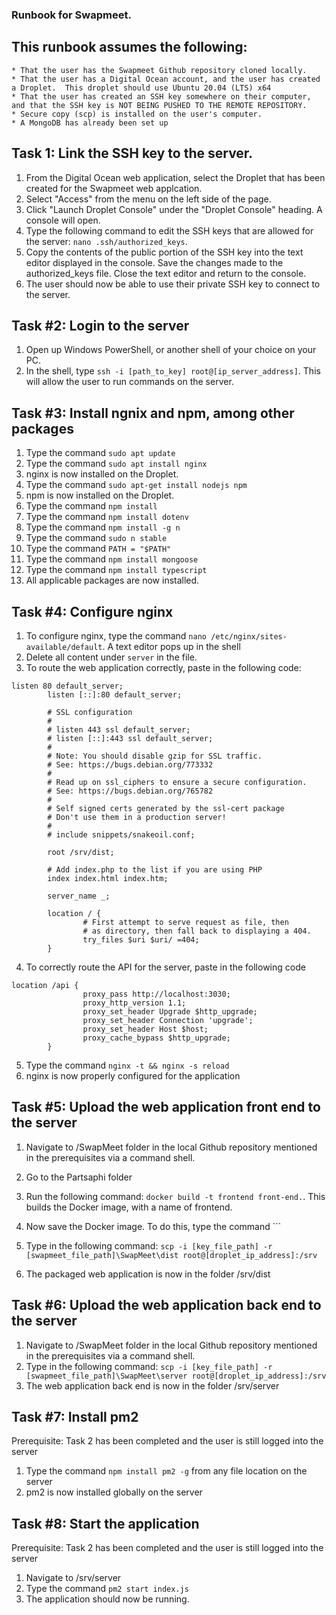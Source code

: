 ### Runbook for Swapmeet.
## This runbook assumes the following:
    * That the user has the Swapmeet Github repository cloned locally.
    * That the user has a Digital Ocean account, and the user has created a Droplet.  This droplet should use Ubuntu 20.04 (LTS) x64
    * That the user has created an SSH key somewhere on their computer, and that the SSH key is NOT BEING PUSHED TO THE REMOTE REPOSITORY.
    * Secure copy (scp) is installed on the user's computer.
    * A MongoDB has already been set up
## Task 1: Link the SSH key to the server.
1. From the Digital Ocean web application, select the Droplet that has been created for the Swapmeet web applcation.
2.  Select "Access" from the menu on the left side of the page.
3. Click "Launch Droplet Console" under the "Droplet Console" heading.  A console will open.
4. Type the following command to edit the SSH keys that are allowed for the server:
    ```nano .ssh/authorized_keys```.
5. Copy the contents of the public portion of the SSH key into the text editor displayed in the console.  Save the changes made to the authorized_keys file.  Close the text editor and return to the console.
6. The user should now be able to use their private SSH key to connect to the server.

## Task #2: Login to the server
1. Open up Windows PowerShell, or another shell of your choice on your PC.
2. In the shell, type ```ssh -i [path_to_key] root@[ip_server_address]```.  This will allow the user to run commands on the server.

## Task #3: Install ngnix and npm, among other packages
1. Type the command ``` sudo apt update ```
2. Type the command ```sudo apt install nginx```
3. nginx is now installed on the Droplet.
4. Type the command ```sudo apt-get install nodejs npm```
5. npm is now installed on the Droplet.
6. Type the command ```npm install```
7. Type the command ```npm install dotenv```
8. Type the command ```npm install -g n```
9. Type the command ```sudo n stable```
10. Type the command ```PATH = "$PATH"```
11. Type the command ```npm install mongoose```
12. Type the command ```npm install typescript```
13. All applicable packages are now installed.

## Task #4: Configure nginx
1. To configure nginx, type the command ```nano /etc/nginx/sites-available/default```.  A text editor pops up in the shell
2. Delete all content under ```server``` in the file.
3. To route the web application correctly, paste in the following code:
```
listen 80 default_server;
        listen [::]:80 default_server;

        # SSL configuration
        #
        # listen 443 ssl default_server;
        # listen [::]:443 ssl default_server;
        #
        # Note: You should disable gzip for SSL traffic.
        # See: https://bugs.debian.org/773332
        #
        # Read up on ssl_ciphers to ensure a secure configuration.
        # See: https://bugs.debian.org/765782
        #
        # Self signed certs generated by the ssl-cert package
        # Don't use them in a production server!
        #
        # include snippets/snakeoil.conf;

        root /srv/dist;

        # Add index.php to the list if you are using PHP
        index index.html index.htm;

        server_name _;

        location / {
                # First attempt to serve request as file, then
                # as directory, then fall back to displaying a 404.
                try_files $uri $uri/ =404;
        }
```
4. To correctly route the API for the server, paste in the following code
```
location /api {
                proxy_pass http://localhost:3030;
                proxy_http_version 1.1;
                proxy_set_header Upgrade $http_upgrade;
                proxy_set_header Connection 'upgrade';
                proxy_set_header Host $host;
                proxy_cache_bypass $http_upgrade;
        }
```
5. Type the command ```nginx -t && nginx -s reload```
6. nginx is now properly configured for the application

## Task #5: Upload the web application front end to the server
1. Navigate to /SwapMeet folder in the local Github repository mentioned in the prerequisites via a command shell.
2. Go to the Partsaphi folder
3. Run the following command: ```docker build -t frontend front-end.```.  This builds the Docker image, with a name of frontend.
4. Now save the Docker image.  To do this, type the command ``` 

4. Type in the following command: ```scp -i [key_file_path] -r [swapmeet_file_path]\SwapMeet\dist root@[droplet_ip_address]:/srv```
5. The packaged web application is now in the folder /srv/dist

## Task #6: Upload the web application back end to the server
1. Navigate to /SwapMeet folder in the local Github repository mentioned in the prerequisites via a command shell.
2. Type in the following command: ```scp -i [key_file_path] -r [swapmeet_file_path]\SwapMeet\server root@[droplet_ip_address]:/srv```
3. The web application back end is now in the folder /srv/server

## Task #7: Install pm2
Prerequisite: Task 2 has been completed and the user is still logged into the server
1.  Type the command ```npm install pm2 -g``` from any file location on the server
2. pm2 is now installed globally on the server

## Task #8: Start the application
Prerequisite: Task 2 has been completed and the user is still logged into the server
1. Navigate to /srv/server
2. Type the command ```pm2 start index.js```
3. The application should now be running.